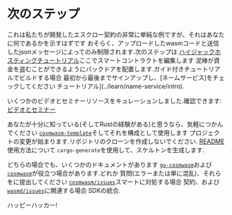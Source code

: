 # 次のステップ

これは私たちが開発したエスクロー契約の非常に単純な例ですが、それはあなたに何であるかを示すはずです
おそらく、アップロードしたwasmコードと送信したjsonメッセージによってのみ制限されます.次のステップは
[ハイジャックホスティングチュートリアル](../learn/hijack-escrow/intro.md)ここでスマートコントラクトを編集します
泥棒が資金を盗むことができるようにバックドアを配置します.ガイド付きチュートリアルでビルドする場合
最初から最後までサインアップし、[ネームサービス]をチェックしてください
チュートリアル](../learn/name-service/intro).

いくつかのビデオとセミナーリソースをキュレーションしました.確認できます:[ビデオとセミナー](../learn/videos-workshops)

あなたが十分に知っている(そしてRustの経験がある)と思うなら、気軽につかんでください
[`cosmwasm-template`](https://github.com/CosmWasm/cosmwasm-template)そしてそれを構成として使用します
プロジェクトの変更が始まります.リポジトリのクローンを作成しないでください.
[README](https://github.com/CosmWasm/cosmwasm-template/blob/master/README.md)使用方法について
`cargo-generate`を使用して、スケルトンを生成します.

どちらの場合でも、いくつかのドキュメントがあります
[`go-cosmwasm`](https://github.com/CosmWasm/go-cosmwasm/blob/master/spec/Index.md)および
[`cosmwasm`](https://github.com/CosmWasm/cosmwasm/blob/master/README.md)が役立つ場合があります.どれか
質問(エラーまたは単に混乱)、それらをに提出してください
[`cosmwasm/issues`](https://github.com/CosmWasm/cosmwasm/issues)スマートに対処する場合
契約、および[`wasmd/issues`](https://github.com/CosmWasm/wasmd/issues)に関連する場合
SDKの統合.

ハッピーハッカー!
